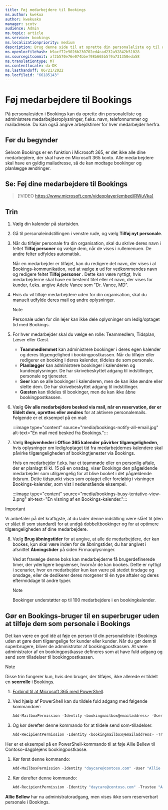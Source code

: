 ```yaml
---
title: Føj medarbejdere til Bookings
ms.author: kwekua
author: kwekuako
manager: scotv
audience: Admin
ms.topic: article
ms.service: bookings
ms.localizationpriority: medium
description: Brug denne side til at oprette din personaleliste og til at administrere medarbejderoplysninger, f.eks. navn, telefonnummer og mailadresse.
ms.openlocfilehash: b9acf72e9026b230702ed4cad232a92842b51028
ms.sourcegitcommit: af2b570e76e074bbef98b665b5f9a731350eda58
ms.translationtype: MT
ms.contentlocale: da-DK
ms.lasthandoff: 06/21/2022
ms.locfileid: "66185143"
---
```

# <a name="add-staff-to-bookings"></a>Føj medarbejdere til Bookings

På personalesiden i Bookings kan du oprette din personaleliste og administrere medarbejderoplysninger, f.eks. navn, telefonnummer og mailadresse. Du kan også angive arbejdstimer for hver medarbejder herfra.

## <a name="before-you-begin"></a>Før du begynder

Selvom Bookings er en funktion i Microsoft 365, er det ikke alle dine medarbejdere, der skal have en Microsoft 365 konto. Alle medarbejdere skal have en gyldig mailadresse, så de kan modtage bookinger og planlægge ændringer.

## <a name="watch-add-your-staff-to-bookings"></a>Se: Føj dine medarbejdere til Bookings

> [!VIDEO https://www.microsoft.com/videoplayer/embed/RWuVka]

## <a name="steps"></a>Trin

1. Vælg din kalender på startsiden.

2. Gå til personaleindstillingen i venstre rude, og vælg **Tilføj nyt personale**.

3. Når du tilføjer personale fra din organisation, skal du skrive deres navn i feltet **Tilføj personer** og vælge dem, når de vises i rullemenuen. De andre felter udfyldes automatisk.

    Når en medarbejder er tilføjet, kan du redigere det navn, der vises i al Bookings-kommunikation, ved at vælge **x** ud for vedkommendes navn og redigere feltet **Tilføj personer** . Dette kan være nyttigt, hvis medarbejderne skal have en bestemt titel eller et navn, der vises for kunder, f.eks. angive Adele Vance som "Dr. Vance, MD".

4. Hvis du vil tilføje medarbejdere uden for din organisation, skal du manuelt udfylde deres mail og andre oplysninger.

    > [!NOTE]
    > Personale uden for din lejer kan ikke dele oplysninger om ledig/optaget tid med Bookings.

5. For hver medarbejder skal du vælge en rolle: Teammedlem, Tidsplan, Læser eller Gæst.
    - **Teammedlemmet** kan administrere bookinger i deres egen kalender og deres tilgængelighed i bookingpostkassen. Når du tilføjer eller redigerer en booking i deres kalender, tildeles de som personale.
    - **Planlægger** kan administrere bookinger i kalenderen og kundeoplysninger. De har skrivebeskyttet adgang til indstillinger, personale og tjenester.
    - **Seer** kan se alle bookinger i kalenderen, men de kan ikke ændre eller slette dem. De har skrivebeskyttet adgang til indstillinger.
    - **Gæsten** kan tildeles til bookinger, men de kan ikke åbne bookingpostkassen.

6. Vælg **Giv alle medarbejdere besked via mail, når en reservation, der er tildelt dem, oprettes eller ændres** for at aktivere personalemails. Følgende er et eksempel på en mail:

    :::image type="content" source="media/bookings-notify-all-email.jpg" alt-text="En mail med besked fra Bookings.":::

7. Vælg **Begivenheder i Office 365 kalender påvirker tilgængeligheden**, hvis oplysninger om ledig/optaget tid fra medarbejdernes kalendere skal påvirke tilgængeligheden af bookingtjenester via Bookings.

    Hvis en medarbejder f.eks. har et teammøde eller en personlig aftale, der er planlagt til kl. 15 på en onsdag, viser Bookings den pågældende medarbejder som utilgængelig for at blive booket i det pågældende tidsrum. Dette tidspunkt vises som optaget eller foreløbig i visningen Bookings-kalender, som vist i nedenstående eksempel.

    :::image type="content" source="media/bookings-busy-tentative-view-2.png" alt-text="En visning af en Bookings-kalender.":::

> [!IMPORTANT]
> Vi anbefaler på det kraftigste, at du lader denne indstilling være slået til (den er slået til som standard) for at undgå dobbeltbookinger og for at optimere tilgængeligheden af dine medarbejdere.

8. Vælg **Brug åbningstider** for at angive, at alle de medarbejdere, der kan bookes, kun skal være inden for de åbningstider, du har angivet i afsnittet **Åbningstider** på siden Firmaoplysninger.

    Ved at fravælge denne boks kan medarbejderne få brugerdefinerede timer, der yderligere begrænser, hvornår de kan bookes. Dette er nyttigt i scenarier, hvor en medarbejder kun kan være på stedet tirsdage og onsdage, eller de dedikerer deres morgener til én type aftaler og deres eftermiddage til andre typer.

    > [!NOTE]
    > Bookinger understøtter op til 100 medarbejdere i en bookingkalender.

## <a name="make-a-bookings-user-a-super-user-without-adding-them-as-staff-in-bookings"></a>Gør en Bookings-bruger til en superbruger uden at tilføje dem som personale i Bookings

Det kan være en god idé at føje en person til din personaleliste i Bookings uden at gøre dem tilgængelige for kunder eller kunder. Når du gør dem til superbrugere, bliver de administrator af bookingpostkassen. At være administrator af en bookingpostkasse defineres som at have fuld adgang og send som tilladelser til bookingpostkassen.

> [!NOTE]
> Disse trin fungerer kun, hvis den bruger, der tilføjes, ikke allerede er tildelt en **seerrolle** i Bookings.

1. [Forbind til at Microsoft 365 med PowerShell](/office365/enterprise/powershell/connect-to-office-365-powershell#connect-with-the-microsoft-azure-active-directory-module-for-windows-powershell).

2. Ved hjælp af PowerShell kan du tildele fuld adgang med følgende kommandoer:

    ```powershell
    Add-MailboxPermission -Identity <bookingmailbox@emailaddress> -User <adminusers@emailaddress> -AccessRights FullAccess -Deny:$false
    ```

3. Og kør derefter denne kommando for at tildele send som-tilladelser.

    ```powershell
    Add-RecipientPermission -Identity <bookingmailbox@emailaddress> -Trustee <adminusers@emailaddress> -AccessRights SendAs -Confirm:$false
    ```

Her er et eksempel på en PowerShell-kommando til at føje Allie Bellew til Contoso-dagplejens bookingpostkasse.

1. Kør først denne kommando:

    ```powershell
    Add-MailboxPermission -Identity "daycare@contoso.com" -User "Allie Bellew" -AccessRights FullAccess -InheritanceType All
    ```

2. Kør derefter denne kommando:

    ```powershell
    Add-RecipientPermission -Identity "daycare@contoso.com" -Trustee "Allie Bellew" -AccessRights SendAs -Confirm:$false
    ```

**Allie Bellew** har nu administratoradgang, men vises ikke som reserverbart personale i Bookings.
